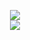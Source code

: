 <a href="https://github.com/anuraghazra/github-readme-stats">
<p align="center">
<img src='https://github-readme-stats.vercel.app/api?username=ynot01&include_all_commits=true&rank_icon=github&show_icons=true&show=reviews,prs_merged_percentage&disable_animations=true&card_width=660&theme=tokyonight&hide_border=true'>
<br>
<img src="https://github-readme-stats.vercel.app/api/wakatime?username=ynot01&layout=compact&theme=tokyonight">
</p>
</a>

